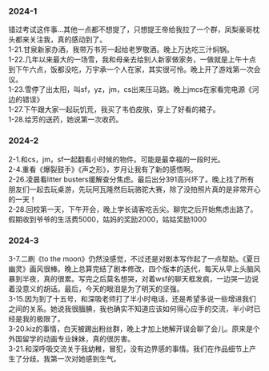 ### 2024-1
错过考试这件事...其他一点都不想提了，只想提王帝给我拉了一个群，凤梨豪哥枕头都来关注我，真的感动到了。  
1-21.甘泉新家办酒，我带万书芳一起给老罗敬酒。晚上万达吃三汁焖锅。  
1-22.几年以来最大的一场雪，我和母亲去给别人新家做家务，一做就是上午十点到下午六点，饭都没吃，万宇承一个人在家，其实很可怜。晚上开了游戏第一次会议。  
1-23.雪停了出太阳，叫sf，yz，jm，cs出来压马路。晚上jmcs在家看完电源《河边的错误》  
1-27.下午跟大家一起玩饥荒，我买了韦伯皮肤，穿上了好看的裙子。  
1-28.给芳的送药，她说第一次收药。  
### 2024-2
2-1.和cs，jm，sf一起翻看小时候的物件。可能是最幸福的一段时光。  
2-4.重看《爆裂鼓手》《声之形》，岁月让我有了新的感悟啊。  
2-26.凌晨看litter busters缓解查分焦虑。最后出分391高兴坏了。晚上找了所有朋友们一起去玩桌游，先玩阿瓦隆然后玩骆驼大赛，除了没拍照片真的是非常开心的一天！  
2-28.回校第一天，下午开会，晚上学长请客吃舌尖。聊完之后开始焦虑出路了。  
假期收到爷爷的生活费5000，姑妈的奖励2000，姑姑奖励1000
### 2024-3
3-7.二刷《to the moon》仍然没感觉，不过还是对剧本写作起了一点帮助。《夏日幽灵》画风很棒。晚上总算完结了剧本修改，四个版本的迭代，每天从早上头脑风暴到半夜，真的很累。写完之后莫名想哭，对着wsf的聊天框发疯，一边哭一边说着没意义的胡话。最后，今天的眼泪是为了明天的坚强。  
3-15.因为到了十五号，和深吸老师打了半小时电话，还是希望多说一些增进我们之间的关系。她说我很腼腆，我也确实不知道应该如何得心应手的交流，半小时已经是我的极限了。  
3-20.kiz的事情，白天被踢出粉丝群，晚上才加上她解开误会聊了会儿。原来是个外国留学的动画专业妹妹，真的很厉害。  
3-21.和深呼吸交流关于我幼稚，冒犯，没有边界感的事情。我们在作品细节上产生了分歧。我第一次对她感到生气。  
